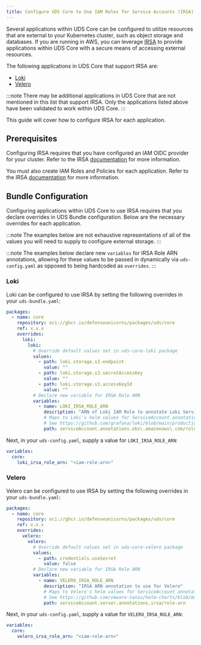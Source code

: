 ```yaml
---
title: Configure UDS Core to Use IAM Roles for Service Accounts (IRSA) 
---
```


Several applications within UDS Core can be configured to utilize resources that are external to your Kubernetes cluster, such as object storage and databases. If you are running in AWS, you can leverage [IRSA](https://docs.aws.amazon.com/eks/latest/userguide/iam-roles-for-service-accounts.html) to provide applications within UDS Core with a secure means of accessing external resources.

The following applications in UDS Core that support IRSA are:
- [Loki](#loki)
- [Velero](#velero)

:::note
There may be additional applications in UDS Core that are not mentioned in this list that support IRSA. Only the applications listed above have been validated to work within UDS Core.
:::

This guide will cover how to configure IRSA for each application. 

## Prerequisites
Configuring IRSA requires that you have configured an IAM OIDC provider for your cluster. Refer to the IRSA [documentation](https://docs.aws.amazon.com/eks/latest/userguide/enable-iam-roles-for-service-accounts.html) for more information.

You must also create IAM Roles and Policies for each application. Refer to the IRSA [documentation](https://docs.aws.amazon.com/eks/latest/userguide/associate-service-account-role.html) for more information.

## Bundle Configuration
Configuring applications within UDS Core to use IRSA requires that you declare overrides in UDS Bundle configuration. Below are the necessary overrides for each application.

:::note
The examples below are not exhaustive representations of all of the values you will need to supply to configure external storage.
:::

:::note
The examples below declare new `variables` for IRSA Role ARN annotations, allowing for these values to be passed in dynamically via `uds-config.yaml` as opposed to being hardcoded as `overrides`.
:::


### Loki
Loki can be configured to use IRSA by setting the following overrides in your `uds-bundle.yaml`:

```yaml
packages:  
  - name: core
    repository: oci://ghcr.io/defenseunicorns/packages/uds/core
    ref: x.x.x
    overrides:
      loki:
        loki:
          # Override default values set in uds-core-loki package
          values:
            - path: loki.storage.s3.endpoint
              value: ""
            - path: loki.storage.s3.secretAccessKey
              value: ""
            - path: loki.storage.s3.accessKeyId
              value: ""
          # Declare new variable for IRSA Role ARN
          variables:
            - name: LOKI_IRSA_ROLE_ARN
              description: "ARN of Loki IAM Role to annotate Loki ServiceAccount with."
              # Maps to Loki's helm values for ServiceAccount annotations:
              # See https://github.com/grafana/loki/blob/main/production/helm/loki/values.yaml#L733
              path: serviceAccount.annotations.eks\.amazonaws\.com/role-arn              
```

Next, in your `uds-config.yaml`, supply a value for `LOKI_IRSA_ROLE_ARN`:

```yaml
variables:
  core:
    loki_irsa_role_arn: "<iam-role-arn>"
```

### Velero
Velero can be configured to use IRSA by setting the following overrides in your `uds-bundle.yaml`:

```yaml
packages:  
  - name: core
    repository: oci://ghcr.io/defenseunicorns/packages/uds/core
    ref: x.x.x
    overrides:
      velero:
        velero:
          # Override default values set in uds-core-velero package
          values:
            - path: credentials.useSecret
              value: false      
          # Declare new variable for IRSA Role ARN
          variables:
            - name: VELERO_IRSA_ROLE_ARN
              description: "IRSA ARN annotation to use for Velero"
              # Maps to Velero's helm values for ServiceAccount annotations:
              # See https://github.com/vmware-tanzu/helm-charts/blob/main/charts/velero/values.yaml#L491
              path: serviceAccount.server.annotations.irsa/role-arn
```

Next, in your `uds-config.yaml`, supply a value for `VELERO_IRSA_ROLE_ARN`:

```yaml
variables:
  core:
    velero_irsa_role_arn: "<iam-role-arn>"
```
